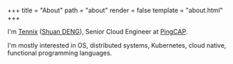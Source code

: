 +++
title = "About"
path = "about"
render = false
template = "about.html"
+++

I'm [Tennix](https://github.com/tennix) ([Shuan DENG](https://www.linkedin.com/in/shuan-deng-6b5a6698/)), Senior Cloud Engineer at [PingCAP](https://pingcap.com).

I'm mostly interested in OS, distributed systems, Kubernetes, cloud native, functional programming languages.

